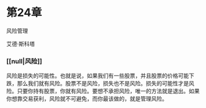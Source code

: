 # 第24章  
  
风险管理

艾德·斯科塔

### [[null|风险]]

风险是损失的可能性。也就是说，如果我们有一些股票，并且股票的价格可能下跌，那么我们就有风险。股票不是风险，损失也不是风险。损失的可能性才是风险。只要你持有股票，你就有风险。要想不承担风险，唯一的方法就是退出。如果你想靠交易获利，风险就不可避免，而你最该做的，就是管理风险。